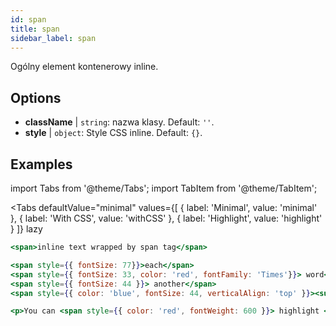 ```yaml
---
id: span
title: span
sidebar_label: span
---
```


Ogólny element kontenerowy inline.

## Options

* __className__ | `string`: nazwa klasy. Default: `''`.
* __style__ | `object`: Style CSS inline. Default: `{}`.


## Examples

import Tabs from '@theme/Tabs';
import TabItem from '@theme/TabItem';

<Tabs
    defaultValue="minimal"
    values={[
        { label: 'Minimal', value: 'minimal' },
        { label: 'With CSS', value: 'withCSS' },
        { label: 'Highlight', value: 'highlight' }
    ]}
    lazy
>

<TabItem value="minimal" >

```jsx live
<span>inline text wrapped by span tag</span>
```

</TabItem>

<TabItem value="withCSS" >

```jsx live
<span style={{ fontSize: 77}}>each</span>
<span style={{ fontSize: 33, color: 'red', fontFamily: 'Times'}}> word</span>
<span style={{ fontSize: 44 }}> another</span>
<span style={{ color: 'blue', fontSize: 44, verticalAlign: 'top' }}><sup>STYLE</sup></span>
```

</TabItem>

<TabItem value="highlight" >

```jsx live
<p>You can <span style={{ color: 'red', fontWeight: 600 }}> highlight </span>anything</p>
```

</TabItem>

</Tabs>

